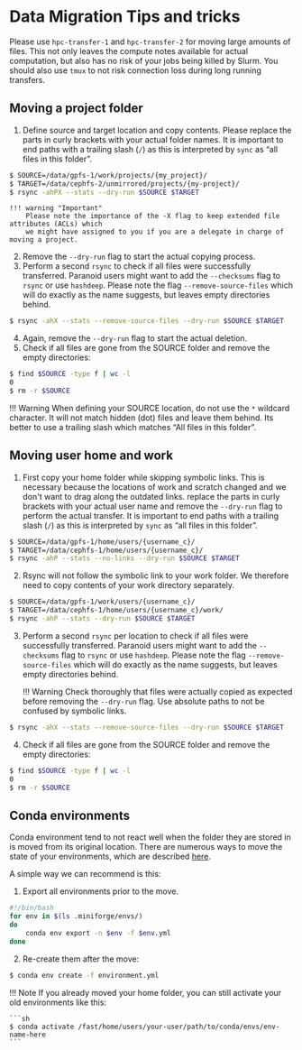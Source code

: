 # Data Migration Tips and tricks
Please use `hpc-transfer-1` and `hpc-transfer-2` for moving large amounts of files.
This not only leaves the compute notes available for actual computation, but also has no risk of your jobs being killed by Slurm.
You should also use `tmux` to not risk connection loss during long running transfers.

## Moving a project folder
1. Define source and target location and copy contents.
   Please replace the parts in curly brackets with your actual folder names.
   It is important to end paths with a trailing slash (`/`) as this is interpreted by `sync` as “all files in this folder”.
```sh
$ SOURCE=/data/gpfs-1/work/projects/{my_project}/
$ TARGET=/data/cephfs-2/unmirrored/projects/{my-project}/
$ rsync -ahPX --stats --dry-run $SOURCE $TARGET
```

    !!! warning "Important"
        Please note the importance of the -X flag to keep extended file attributes (ACLs) which
        we might have assigned to you if you are a delegate in charge of moving a project.

2. Remove the `--dry-run` flag to start the actual copying process.
3. Perform a second `rsync` to check if all files were successfully transferred.
   Paranoid users might want to add the `--checksums` flag to `rsync` or use `hashdeep`.
   Please note the flag `--remove-source-files` which will do exactly as the name suggests,
   but leaves empty directories behind.
```sh
$ rsync -ahX --stats --remove-source-files --dry-run $SOURCE $TARGET
```
4. Again, remove the `--dry-run` flag to start the actual deletion.
5. Check if all files are gone from the SOURCE folder and remove the empty directories:
```sh
$ find $SOURCE -type f | wc -l
0
$ rm -r $SOURCE
```

!!! Warning 
    When defining your SOURCE location, do not use the `*` wildcard character.
    It will not match hidden (dot) files and leave them behind.
    Its better to use a trailing slash which matches “All files in this folder”.

## Moving user home and work
1. First copy your home folder while skipping symbolic links.
   This is necessary because the locations of work and scratch changed and we don't want to drag along the outdated links.
   replace the parts in curly brackets with your actual user name and remove the `--dry-run` flag to perform the actual transfer.
   It is important to end paths with a trailing slash (`/`) as this is interpreted by `sync` as “all files in this folder”.
```sh
$ SOURCE=/data/gpfs-1/home/users/{username_c}/
$ TARGET=/data/cephfs-1/home/users/{username_c}/
$ rsync -ahP --stats --no-links --dry-run $SOURCE $TARGET
```
2. Rsync will not follow the symbolic link to your work folder.
   We therefore need to copy contents of your work directory separately.
```sh
$ SOURCE=/data/gpfs-1/work/users/{username_c}/
$ TARGET=/data/cephfs-1/home/users/{username_c}/work/
$ rsync -ahP --stats --dry-run $SOURCE $TARGET
```
3. Perform a second `rsync` per location to check if all files were successfully transferred.
   Paranoid users might want to add the `--checksums` flag to `rsync` or use `hashdeep`.
   Please note the flag `--remove-source-files` which will do exactly as the name suggests,
   but leaves empty directories behind.
   
    !!! Warning
        Check thoroughly that files were actually copied as expected before removing the `--dry-run` flag.
        Use absolute paths to not be confused by symbolic links.
 
```sh
$ rsync -ahX --stats --remove-source-files --dry-run $SOURCE $TARGET
```
4. Check if all files are gone from the SOURCE folder and remove the empty directories:
```sh
$ find $SOURCE -type f | wc -l
0
$ rm -r $SOURCE
```

## Conda environments
Conda environment tend to not react well when the folder they are stored in is moved from its original location.
There are numerous ways to move the state of your environments, which are described [here](https://www.anaconda.com/blog/moving-conda-environments).

A simple way we can recommend is this:

1. Export all environments prior to the move.
```sh
#!/bin/bash
for env in $(ls .miniforge/envs/)
do
    conda env export -n $env -f $env.yml
done
```

2. Re-create them after the move:
```sh
$ conda env create -f environment.yml
```

!!! Note
    If you already moved your home folder, you can still activate your old environments like this:

    ```sh
    $ conda activate /fast/home/users/your-user/path/to/conda/envs/env-name-here
    ```
